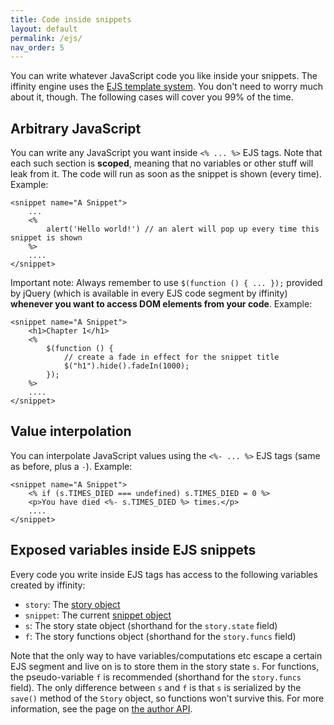 ```yaml
---
title: Code inside snippets
layout: default
permalink: /ejs/
nav_order: 5
---
```


You can write whatever JavaScript code you like inside your snippets. The iffinity engine uses the [EJS template system](https://ejs.co/). You don't need to worry much about it, though. The following cases will cover you 99% of the time.

## Arbitrary JavaScript

You can write any JavaScript you want inside `<% ... %>` EJS tags. Note that each such section is **scoped**, meaning that no variables or other stuff will leak from it. The code will run as soon as the snippet is shown (every time). Example:

```ejs
<snippet name="A Snippet">
    ...
    <%
        alert('Hello world!') // an alert will pop up every time this snippet is shown
    %>
    ....
</snippet>
```

Important note: Always remember to use `$(function () { ... });` provided by jQuery (which is available in every EJS code segment by iffinity) **whenever you want to access DOM elements from your code**. Example:

```ejs
<snippet name="A Snippet">
    <h1>Chapter 1</h1>
    <%
        $(function () {
            // create a fade in effect for the snippet title
            $("h1").hide().fadeIn(1000);
        });
    %>
    ....
</snippet>
```

## Value interpolation

You can interpolate JavaScript values using the `<%- ... %>` EJS tags (same as before, plus a `-`). Example:

```ejs
<snippet name="A Snippet">
    <% if (s.TIMES_DIED === undefined) s.TIMES_DIED = 0 %>
    <p>You have died <%- s.TIMES_DIED %> times.</p>
    ....
</snippet>
```

## Exposed variables inside EJS snippets

Every code you write inside EJS tags has access to the following variables created by iffinity:

 - `story`: The [story object](/author-api/#the-story-object)
 - `snippet`: The current [snippet object](/author-api/#the-snippet-object)
 - `s`: The story state object (shorthand for the `story.state` field)
 - `f`: The story functions object (shorthand for the `story.funcs` field)

Note that the only way to have variables/computations etc escape a certain EJS segment and live on is to store them in the story state `s`. For functions, the pseudo-variable `f` is recommended (shorthand for the `story.funcs` field). The only difference between `s` and `f` is that `s` is serialized by the `save()` method of the `Story` object, so functions won't survive this. For more information, see the page on [the author API](/author-api/).
